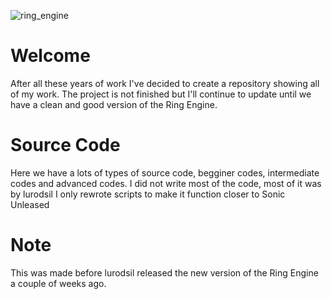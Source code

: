 ![ring_engine](https://user-images.githubusercontent.com/10984344/121929434-96a0e200-cd17-11eb-9504-37f137a39cc9.png)

# Welcome
After all these years of work I've decided to create a repository showing all of my work. The project is not finished but I'll continue to update until we have a clean and good version of the Ring Engine.

# Source Code
Here we have a lots of types of source code, begginer codes, intermediate codes and advanced codes. I did not write most of the code, most of it was by lurodsil I only rewrote scripts to make it function closer to Sonic Unleased

# Note
This was made before lurodsil released the new version of the Ring Engine a couple of weeks ago.
